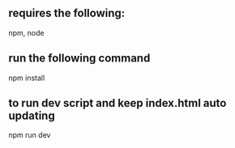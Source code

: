 ## requires the following:

npm, node

## run the following command

npm install

## to run dev script and keep index.html auto updating

npm run dev
